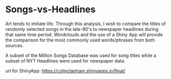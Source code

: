 # Songs-vs-Headlines

Art tends to imitate life. Through this analysis, I wish to compare the titles of randomly selected songs in the late-90's to newspaper headlines during that same time period. Wordclouds and the use of a Shiny App will provide the comparison for the most commonly used words/phrases from both sources.

A subset of the Million Songs Database was used for song titles while a subset of NYT Headlines were used for newspaper data.

url for ShinyApp:
https://colinclapham.shinyapps.io/final/
